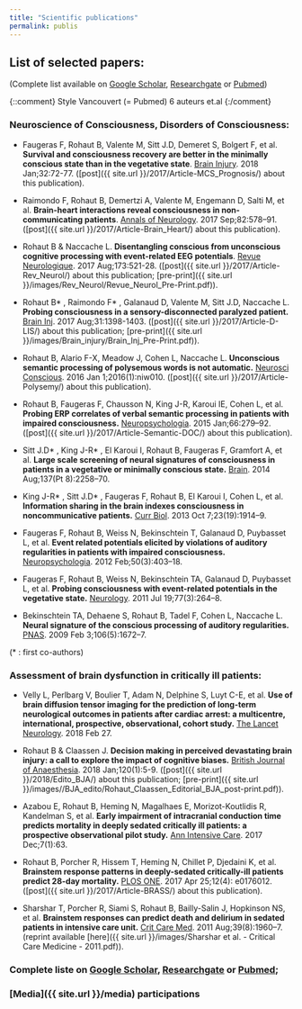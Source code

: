 ```yaml
---
title: "Scientific publications"
permalink: publis
---
```


## List of selected papers:
(Complete list available on [Google Scholar], [Researchgate] or [Pubmed])

{::comment} Style Vancouvert (= Pubmed) 6 auteurs et.al {:/comment}

<script type='text/javascript' src='https://d1bxh8uas1mnw7.cloudfront.net/assets/embed.js'></script>

### Neuroscience of Consciousness, Disorders of Consciousness:

- Faugeras F, Rohaut B, Valente M, Sitt J.D, Demeret S, Bolgert F, et al. **Survival and consciousness recovery are better in the minimally conscious state than in the vegetative state**. [Brain Injury](https://doi.org/10.1080/02699052.2017.1364421). 2018 Jan;32:72-77. ([post]({{ site.url }}/2017/Article-MCS_Prognosis/) about this publication).
    <div class='altmetric-embed' data-badge-popover='bottom' data-hide-less-than='3' data-doi='10.1080/02699052.2017.1364421'></div>

- Raimondo F, Rohaut B, Demertzi A, Valente M, Engemann D, Salti M, et al. **Brain-heart interactions reveal consciousness in non-communicating patients**. [Annals of Neurology](http://dx.doi.org/10.1002/ana.25045). 2017 Sep;82:578–91. ([post]({{ site.url }}/2017/Article-Brain_Heart/) about this publication).
    <div class='altmetric-embed' data-badge-popover='bottom' data-hide-less-than='3' data-doi='10.1002/ana.25045'></div>

- Rohaut B & Naccache L. **Disentangling conscious from unconscious cognitive processing with event-related EEG potentials**. [Revue Neurologique](https://doi.org/10.1016/j.neurol.2017.08.001). 2017 Aug;173:521-28. ([post]({{ site.url }}/2017/Article-Rev_Neurol/) about this publication; [pre-print]({{ site.url }}/images/Rev_Neurol/Revue_Neurol_Pre-Print.pdf)).
    <div class='altmetric-embed' data-badge-popover='bottom' data-hide-less-than='3' data-doi='10.1016/j.neurol.2017.08.001'></div>

- Rohaut B* , Raimondo F* , Galanaud D, Valente M, Sitt J.D, Naccache L. **Probing
consciousness in a sensory-disconnected paralyzed patient.** [Brain Inj](https://doi.org/10.1080/02699052.2017.1327673). 2017 Aug;31:1398-1403. ([post]({{ site.url }}/2017/Article-D-LIS/) about this publication; [pre-print]({{ site.url }}/images/Brain_injury/Brain_Inj_Pre-Print.pdf)).
    <div class='altmetric-embed' data-badge-popover='bottom' data-hide-less-than='3' data-doi='10.1080/02699052.2017.1327673'></div>

- Rohaut B, Alario F-X, Meadow J, Cohen L, Naccache L. **Unconscious semantic processing of polysemous words is not automatic.** [Neurosci Conscious](https://doi.org/10.1093/nc/niw010). 2016 Jan 1;2016(1):niw010. ([post]({{ site.url }}/2017/Article-Polysemy/) about this publication).
    <div class='altmetric-embed' data-badge-popover='bottom'  data-hide-less-than='3' data-doi='10.1093/nc/niw010'></div>

- Rohaut B, Faugeras F, Chausson N, King J-R, Karoui IE, Cohen L, et al. **Probing ERP correlates of verbal semantic processing in patients with impaired consciousness.** [Neuropsychologia](http://dx.doi.org/10.1016/j.neuropsychologia.2014.10.014). 2015 Jan;66:279–92. ([post]({{ site.url }}/2017/Article-Semantic-DOC/) about this publication).
    <div class='altmetric-embed' data-badge-popover='bottom'  data-hide-less-than='3'  data-doi='10.1016/j.neuropsychologia.2014.10.014'></div>

- Sitt J.D* , King J-R* , El Karoui I, Rohaut B, Faugeras F, Gramfort A, et al. **Large scale screening of neural signatures of consciousness in patients in a vegetative or minimally conscious state.** [Brain](https://doi.org/10.1093/brain/awu141). 2014 Aug;137(Pt 8):2258–70.
    <div class='altmetric-embed' data-badge-popover='bottom'  data-hide-less-than='3' data-doi='10.1093/brain/awu141'></div>

- King J-R* , Sitt J.D* , Faugeras F, Rohaut B, El Karoui I, Cohen L, et al. **Information sharing in the brain indexes consciousness in noncommunicative patients.** [Curr Biol](http://dx.doi.org/10.1016/j.cub.2013.07.075). 2013 Oct 7;23(19):1914–9.
    <div class='altmetric-embed' data-badge-popover='bottom'  data-hide-less-than='3' data-doi='10.1016/j.cub.2013.07.075'></div>

- Faugeras F, Rohaut B, Weiss N, Bekinschtein T, Galanaud D, Puybasset L, et al.  **Event related potentials elicited by violations of auditory regularities in patients with impaired consciousness.** [Neuropsychologia](http://dx.doi.org/10.1016/j.neuropsychologia.2011.12.015). 2012 Feb;50(3):403–18.
    <div class='altmetric-embed' data-badge-popover='bottom'  data-hide-less-than='3'  data-doi='10.1016/j.neuropsychologia.2011.12.015'></div>

- Faugeras F, Rohaut B, Weiss N, Bekinschtein TA, Galanaud D, Puybasset L, et al. **Probing consciousness with event-related potentials in the vegetative state.** [Neurology](http://dx.doi.org/10.1212/WNL.0b013e3182217ee8). 2011 Jul 19;77(3):264–8.
    <div class='altmetric-embed' data-badge-popover='bottom'  data-hide-less-than='3' data-doi='10.1212/WNL.0b013e3182217ee8'></div>

- Bekinschtein TA, Dehaene S, Rohaut B, Tadel F, Cohen L, Naccache L. **Neural signature of the conscious processing of auditory regularities.** [PNAS](http://dx.doi.org/10.1073/pnas.0809667106). 2009 Feb 3;106(5):1672–7.
    <div class='altmetric-embed'  data-hide-less-than='3' data-badge-popover='bottom' data-doi='10.1073/pnas.0809667106'></div>  

(* : first co-authors)

### Assessment of brain dysfunction in critically ill patients:

- Velly L, Perlbarg V, Boulier T, Adam N, Delphine S, Luyt C-E, et al. **Use of brain diffusion tensor imaging for the prediction of long-term neurological outcomes in patients after cardiac arrest: a multicentre, international, prospective, observational, cohort study.** [The Lancet Neurology](https://doi.org/10.1016/S1474-4422(18)30027-9). 2018 Feb 27.
    <div class='altmetric-embed' data-badge-popover='bottom'  data-hide-less-than='3' data-doi='10.1016/S1474-4422(18)30027-9'></div>

- Rohaut B & Claassen J. **Decision making in perceived devastating brain injury: a call to explore the impact of cognitive biases.** [British Journal of Anaesthesia](http://dx.doi.org/10.1016/j.bja.2017.11.007). 2018 Jan;120(1):5-9. ([post]({{ site.url }}/2018/Edito_BJA/) about this publication; [pre-print]({{ site.url }}/images//BJA_edito/Rohaut_Claassen_Editorial_BJA_post-print.pdf)).
    <div class='altmetric-embed' data-badge-popover='bottom'  data-hide-less-than='3' data-doi='10.1016/j.bja.2017.11.007'></div>

- Azabou E, Rohaut B, Heming N, Magalhaes E, Morizot-Koutlidis R, Kandelman S, et al. **Early impairment of intracranial conduction time predicts
mortality in deeply sedated critically ill patients: a prospective observational
pilot study.** [Ann Intensive Care](https://doi.org/10.1186/s13613-017-0290-5). 2017 Dec;7(1):63.
    <div class='altmetric-embed' data-badge-popover='bottom'  data-hide-less-than='3' data-doi='10.1186/s13613-017-0290-5'></div>

- Rohaut B, Porcher R, Hissem T, Heming N, Chillet P, Djedaini K, et al. **Brainstem response patterns in deeply-sedated critically-ill patients predict 28-day mortality.** [PLOS ONE](https://doi.org/10.1371/journal.pone.0176012). 2017 Apr 25;12(4): e0176012. ([post]({{ site.url }}/2017/Article-BRASS/)  about this publication).
    <div class='altmetric-embed' data-badge-popover='bottom'  data-hide-less-than='3' data-doi='10.1371/journal.pone.0176012'></div>

- Sharshar T, Porcher R, Siami S, Rohaut B, Bailly-Salin J, Hopkinson NS, et al. **Brainstem responses can predict death and delirium in sedated patients in intensive care unit.** [Crit Care Med](http://dx.doi.org/10.1097/CCM.0b013e31821b843b). 2011 Aug;39(8):1960–7. (reprint available [here]({{ site.url }}/images/Sharshar et al. - Critical Care Medicine - 2011.pdf)).
    <div class='altmetric-embed' data-badge-popover='bottom'  data-hide-less-than='3' data-doi='10.1097/CCM.0b013e31821b843b'></div>

### Complete liste on [Google Scholar], [Researchgate] or [Pubmed];

### [Media]({{ site.url }}/media) participations

[Google Scholar]: https://scholar.google.fr/citations?hl=fr&user=jgHpg1oAAAAJ&view_op=list_works&sortby=pubdate
[Researchgate]:https://www.researchgate.net/profile/Benjamin_Rohaut
[Pubmed]:https://www.ncbi.nlm.nih.gov/pubmed/?term=Rohaut+B%5BAuthor%5D+OR+Rohaut+B%5BInvestigator%5D
